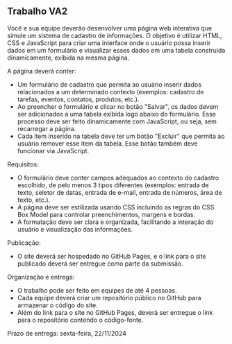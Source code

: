 ## Trabalho VA2

Você e sua equipe deverão desenvolver uma página web interativa que simule um sistema de cadastro de informações. O objetivo é utilizar HTML, CSS e JavaScript para criar uma interface onde o usuário possa inserir dados em um formulário e visualizar esses dados em uma tabela construída dinamicamente, exibida na mesma página.

A página deverá conter:
- Um formulário de cadastro que permita ao usuário inserir dados relacionados a um determinado contexto (exemplos: cadastro de tarefas, eventos, contatos, produtos, etc.).
- Ao preencher o formulário e clicar no botão "Salvar", os dados devem ser adicionados a uma tabela exibida logo abaixo do formulário. Esse processo deve ser feito dinamicamente com JavaScript, ou seja, sem recarregar a página.
- Cada item inserido na tabela deve ter um botão "Excluir" que permita ao usuário remover esse item da tabela. Esse botão também deve funcionar via JavaScript.

Requisitos:
- O formulário deve conter campos adequados ao contexto do cadastro escolhido, de pelo menos 3 tipos diferentes (exemplos: entrada de texto, seletor de datas, entrada de e-mail, entrada de números, área de texto, etc.).
- A página deve ser estilizada usando CSS incluindo as regras do CSS Box Model para controlar preenchimentos, margens e bordas.
- A formatação deve ser clara e organizada, facilitando a interação do usuário e visualização das informações.

Publicação:
- O site deverá ser hospedado no GitHub Pages, e o link para o site publicado deverá ser entregue como parte da submissão.

Organização e entrega:
- O trabalho pode ser feito em equipes de até 4 pessoas.
- Cada equipe deverá criar um repositório público no GitHub para armazenar o código do site.
- Além do link para o site no GitHub Pages, deverá ser entregue o link para o repositório contendo o código-fonte.

Prazo de entrega: sexta-feira, 22/11/2024
